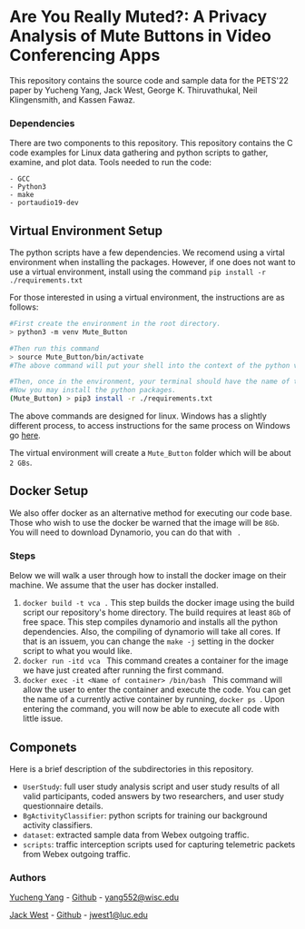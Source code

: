 # Are You Really Muted?: A Privacy Analysis of Mute Buttons in Video Conferencing Apps

This repository contains the source code and sample data for the PETS'22 paper by Yucheng Yang, Jack West, George K. Thiruvathukal, Neil Klingensmith, and Kassen Fawaz.


### Dependencies

There are two components to this repository.
This repository contains the C code examples for Linux data gathering and python scripts to gather, examine, and plot data.
Tools needed to run the code:

    - GCC
    - Python3
    - make 
    - portaudio19-dev


## Virtual Environment Setup

The python scripts have a few dependencies.
We recomend using a virtal environment when installing the packages.
However, if one does not want to use a virtual environment, install using the command `pip install -r ./requirements.txt`

For those interested in using a virtual environment, the instructions are as follows:
    
```bash 
#First create the environment in the root directory. 
> python3 -m venv Mute_Button

#Then run this command
> source Mute_Button/bin/activate
#The above command will put your shell into the context of the python virtual environment

#Then, once in the environment, your terminal should have the name of the environment leading the terminal command.
#Now you may install the python packages. 
(Mute_Button) > pip3 install -r ./requirements.txt

```

The above commands are designed for linux.
Windows has a slightly different process, to access instructions for the same process on Windows go [here](https://docs.python.org/3/tutorial/venv.html).

The virtual environment will create a `Mute_Button` folder which will be about `2 GBs`.


## Docker Setup

We also offer docker as an alternative method for executing our code base.
Those who wish to use the docker be warned that the image will be `8Gb`.
You will need to download Dynamorio, you can do that with ` `.

### Steps
Below  we will walk a user through how to install the docker image on their machine.
We assume that the user has docker installed.

1. `docker build -t vca .` This step builds the docker image using the build script our repository's home directory. The build requires at least `8Gb` of free space. This step compiles dynamorio and installs all the python dependencies. Also, the compiling of dynamorio will take all cores. If that is an issuem, you can change the `make -j` setting in the docker script to what you would like.
2. `docker run -itd vca ` This command creates a container for the image we have just created after running the first command.
3. `docker exec -it <Name of container> /bin/bash ` This command will allow the user to enter the container and execute the code. You can get the name of a currently active container by running, `docker ps `. Upon entering the command, you will now be able to execute all code with little issue. 
 
 

## Componets
Here is a brief description of the subdirectories in this repository.

- `UserStudy`: full user study analysis script and user study results of all valid participants, coded answers by two researchers, and user study questionnaire details.
- `BgActivityClassifier`: python scripts for training our background activity classifiers.
- `dataset`: extracted sample data from Webex outgoing traffic.
- `scripts`: traffic interception scripts used for capturing telemetric packets from Webex outgoing traffic.


### Authors 

[Yucheng Yang](https://wiscprivacy.com/member/member_yucheng/) - [Github](https://github.com/Easycomer) - [yang552@wisc.edu](yang552@wisc.edu)

[Jack West](https://jacksonwaynewest.com/) - [Github](https://github.com/jweezy24) - [jwest1@luc.edu](jwest1@luc.edu)


